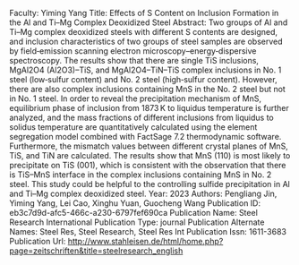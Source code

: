 Faculty: Yiming Yang
Title: Effects of S Content on Inclusion Formation in the Al and Ti–Mg Complex Deoxidized Steel
Abstract: Two groups of Al and Ti–Mg complex deoxidized steels with different S contents are designed, and inclusion characteristics of two groups of steel samples are observed by field‐emission scanning electron microscopy–energy‐dispersive spectroscopy. The results show that there are single TiS inclusions, MgAl2O4 (Al2O3)–TiS, and MgAl2O4–TiN–TiS complex inclusions in No. 1 steel (low‐sulfur content) and No. 2 steel (high‐sulfur content). However, there are also complex inclusions containing MnS in the No. 2 steel but not in No. 1 steel. In order to reveal the precipitation mechanism of MnS, equilibrium phase of inclusion from 1873 K to liquidus temperature is further analyzed, and the mass fractions of different inclusions from liquidus to solidus temperature are quantitatively calculated using the element segregation model combined with FactSage 7.2 thermodynamic software. Furthermore, the mismatch values between different crystal planes of MnS, TiS, and TiN are calculated. The results show that MnS (110) is most likely to precipitate on TiS (001), which is consistent with the observation that there is TiS–MnS interface in the complex inclusions containing MnS in No. 2 steel. This study could be helpful to the controlling sulfide precipitation in Al and Ti–Mg complex deoxidized steel.
Year: 2023
Authors: Pengliang Jin, Yiming Yang, Lei Cao, Xinghu Yuan, Guocheng Wang
Publication ID: eb3c7d9d-afc5-466c-a230-6797fef690ca
Publication Name: Steel Research International
Publication Type: journal
Publication Alternate Names: Steel Res, Steel Research, Steel Res Int
Publication Issn: 1611-3683
Publication Url: http://www.stahleisen.de/html/home.php?page=zeitschriften&title=steelresearch_english
